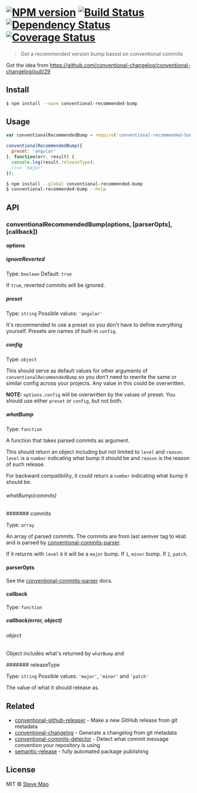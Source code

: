 #  [![NPM version][npm-image]][npm-url] [![Build Status][travis-image]][travis-url] [![Dependency Status][daviddm-image]][daviddm-url] [![Coverage Status][coverall-image]][coverall-url]

> Get a recommended version bump based on conventional commits

Got the idea from https://github.com/conventional-changelog/conventional-changelog/pull/29


## Install

```sh
$ npm install --save conventional-recommended-bump
```


## Usage

```js
var conventionalRecommendedBump = require('conventional-recommended-bump');

conventionalRecommendedBump({
  preset: 'angular'
}, function(err, result) {
  console.log(result.releaseType);
  //=> 'major'
});
```

```sh
$ npm install --global conventional-recommended-bump
$ conventional-recommended-bump --help
```


## API

### conventionalRecommendedBump(options, [parserOpts], [callback])

#### options

##### ignoreReverted

Type: `boolean` Default: `true`

If `true`, reverted commits will be ignored.

##### preset

Type: `string` Possible values: `'angular'`

It's recommended to use a preset so you don't have to define everything yourself. Presets are names of built-in `config`.

##### config

Type: `object`

This should serve as default values for other arguments of `conventionalRecommendedBump` so you don't need to rewrite the same or similar config across your projects. Any value in this could be overwritten.

**NOTE:** `options.config` will be overwritten by the values of preset. You should use either `preset` or `config`, but not both.

##### whatBump

Type: `function`

A function that takes parsed commits as argument.

This should return an object including but not limited to `level` and `reason`. `level` is a `number` indicating what bump it should be and `reason` is the reason of such release.

For backward compatibility, it could return a `number` indicating what bump it should be.

###### whatBump(commits)

####### commits

Type: `array`

An array of parsed commits. The commits are from last semver tag to `HEAD` and is parsed by [conventional-commits-parser](https://github.com/conventional-changelog/conventional-commits-parser).

If it returns with `level` `0` it will be a `major` bump. If `1`, `minor` bump. If `2`, `patch`.

#### parserOpts

See the [conventional-commits-parser](https://github.com/conventional-changelog/conventional-commits-parser) docs.

#### callback

Type: `function`

##### callback(error, object)

###### object

Object includes what's returned by `whatBump` and

####### releaseType

Type: `string` Possible values: `'major'`, `'minor'` and `'patch'`

The value of what it should release as.


## Related

- [conventional-github-releaser](https://github.com/conventional-changelog/conventional-github-releaser) - Make a new GitHub release from git metadata
- [conventional-changelog](https://github.com/conventional-changelog/conventional-changelog-cli) - Generate a changelog from git metadata
- [conventional-commits-detector](https://github.com/conventional-changelog/conventional-commits-detector) - Detect what commit message convention your repository is using
- [semantic-release](https://github.com/semantic-release/semantic-release) - fully automated package publishing


## License

MIT © [Steve Mao](https://github.com/stevemao)


[npm-image]: https://badge.fury.io/js/conventional-recommended-bump.svg
[npm-url]: https://npmjs.org/package/conventional-recommended-bump
[travis-image]: https://travis-ci.org/conventional-changelog/conventional-recommended-bump.svg?branch=master
[travis-url]: https://travis-ci.org/conventional-changelog/conventional-recommended-bump
[daviddm-image]: https://david-dm.org/conventional-changelog/conventional-recommended-bump.svg?theme=shields.io
[daviddm-url]: https://david-dm.org/conventional-changelog/conventional-recommended-bump
[coverall-image]: https://coveralls.io/repos/conventional-changelog/conventional-recommended-bump/badge.svg
[coverall-url]: https://coveralls.io/r/conventional-changelog/conventional-recommended-bump
